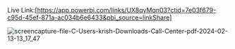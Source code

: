 
Live Link:[https://app.powerbi.com/links/UX8qyMqn03?ctid=7e03f679-c95d-45ef-871a-ac034b6e6433&pbi_source=linkShare]


![screencapture-file-C-Users-krish-Downloads-Call-Center-pdf-2024-02-13-13_17_47](https://github.com/Krishna-A17/Call_Center/assets/123158613/b3215d06-1b12-4dba-90c4-c95c4623f0be)
